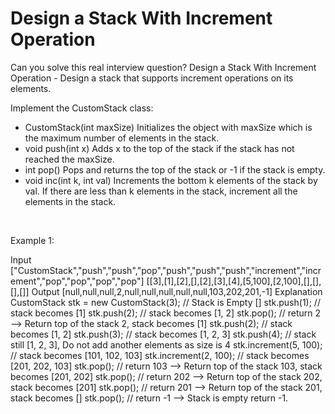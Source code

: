 # Design a Stack With Increment Operation

Can you solve this real interview question? Design a Stack With Increment Operation - Design a stack that supports increment operations on its elements.

Implement the CustomStack class:

 * CustomStack(int maxSize) Initializes the object with maxSize which is the maximum number of elements in the stack.
 * void push(int x) Adds x to the top of the stack if the stack has not reached the maxSize.
 * int pop() Pops and returns the top of the stack or -1 if the stack is empty.
 * void inc(int k, int val) Increments the bottom k elements of the stack by val. If there are less than k elements in the stack, increment all the elements in the stack.

 

Example 1:


Input
["CustomStack","push","push","pop","push","push","push","increment","increment","pop","pop","pop","pop"]
[[3],[1],[2],[],[2],[3],[4],[5,100],[2,100],[],[],[],[]]
Output
[null,null,null,2,null,null,null,null,null,103,202,201,-1]
Explanation
CustomStack stk = new CustomStack(3); // Stack is Empty []
stk.push(1);                          // stack becomes [1]
stk.push(2);                          // stack becomes [1, 2]
stk.pop();                            // return 2 --> Return top of the stack 2, stack becomes [1]
stk.push(2);                          // stack becomes [1, 2]
stk.push(3);                          // stack becomes [1, 2, 3]
stk.push(4);                          // stack still [1, 2, 3], Do not add another elements as size is 4
stk.increment(5, 100);                // stack becomes [101, 102, 103]
stk.increment(2, 100);                // stack becomes [201, 202, 103]
stk.pop();                            // return 103 --> Return top of the stack 103, stack becomes [201, 202]
stk.pop();                            // return 202 --> Return top of the stack 202, stack becomes [201]
stk.pop();                            // return 201 --> Return top of the stack 201, stack becomes []
stk.pop();                            // return -1 --> Stack is empty return -1.